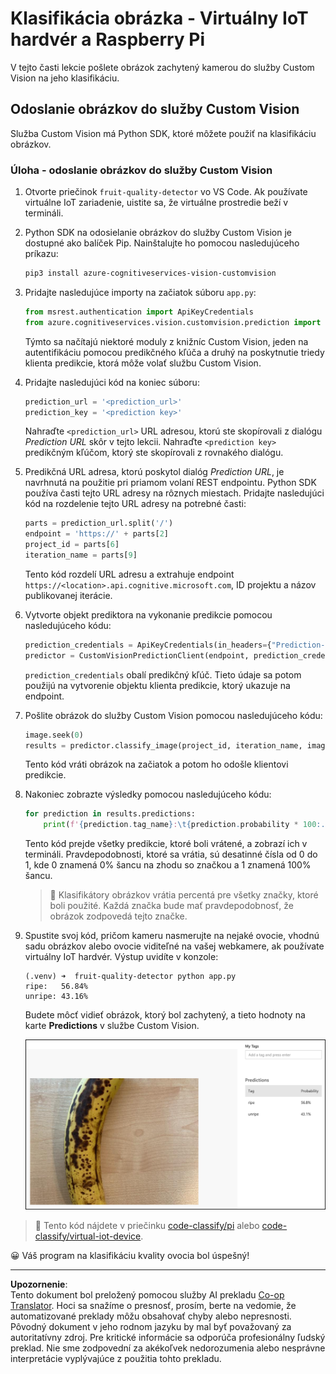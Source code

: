 <!--
CO_OP_TRANSLATOR_METADATA:
{
  "original_hash": "e5896207b304ce1abaf065b8acc0cc79",
  "translation_date": "2025-08-28T08:47:33+00:00",
  "source_file": "4-manufacturing/lessons/2-check-fruit-from-device/single-board-computer-classify-image.md",
  "language_code": "sk"
}
-->
# Klasifikácia obrázka - Virtuálny IoT hardvér a Raspberry Pi

V tejto časti lekcie pošlete obrázok zachytený kamerou do služby Custom Vision na jeho klasifikáciu.

## Odoslanie obrázkov do služby Custom Vision

Služba Custom Vision má Python SDK, ktoré môžete použiť na klasifikáciu obrázkov.

### Úloha - odoslanie obrázkov do služby Custom Vision

1. Otvorte priečinok `fruit-quality-detector` vo VS Code. Ak používate virtuálne IoT zariadenie, uistite sa, že virtuálne prostredie beží v termináli.

1. Python SDK na odosielanie obrázkov do služby Custom Vision je dostupné ako balíček Pip. Nainštalujte ho pomocou nasledujúceho príkazu:

    ```sh
    pip3 install azure-cognitiveservices-vision-customvision
    ```

1. Pridajte nasledujúce importy na začiatok súboru `app.py`:

    ```python
    from msrest.authentication import ApiKeyCredentials
    from azure.cognitiveservices.vision.customvision.prediction import CustomVisionPredictionClient
    ```

    Týmto sa načítajú niektoré moduly z knižníc Custom Vision, jeden na autentifikáciu pomocou predikčného kľúča a druhý na poskytnutie triedy klienta predikcie, ktorá môže volať službu Custom Vision.

1. Pridajte nasledujúci kód na koniec súboru:

    ```python
    prediction_url = '<prediction_url>'
    prediction_key = '<prediction key>'
    ```

    Nahraďte `<prediction_url>` URL adresou, ktorú ste skopírovali z dialógu *Prediction URL* skôr v tejto lekcii. Nahraďte `<prediction key>` predikčným kľúčom, ktorý ste skopírovali z rovnakého dialógu.

1. Predikčná URL adresa, ktorú poskytol dialóg *Prediction URL*, je navrhnutá na použitie pri priamom volaní REST endpointu. Python SDK používa časti tejto URL adresy na rôznych miestach. Pridajte nasledujúci kód na rozdelenie tejto URL adresy na potrebné časti:

    ```python
    parts = prediction_url.split('/')
    endpoint = 'https://' + parts[2]
    project_id = parts[6]
    iteration_name = parts[9]
    ```

    Tento kód rozdelí URL adresu a extrahuje endpoint `https://<location>.api.cognitive.microsoft.com`, ID projektu a názov publikovanej iterácie.

1. Vytvorte objekt prediktora na vykonanie predikcie pomocou nasledujúceho kódu:

    ```python
    prediction_credentials = ApiKeyCredentials(in_headers={"Prediction-key": prediction_key})
    predictor = CustomVisionPredictionClient(endpoint, prediction_credentials)
    ```

    `prediction_credentials` obalí predikčný kľúč. Tieto údaje sa potom použijú na vytvorenie objektu klienta predikcie, ktorý ukazuje na endpoint.

1. Pošlite obrázok do služby Custom Vision pomocou nasledujúceho kódu:

    ```python
    image.seek(0)
    results = predictor.classify_image(project_id, iteration_name, image)
    ```

    Tento kód vráti obrázok na začiatok a potom ho odošle klientovi predikcie.

1. Nakoniec zobrazte výsledky pomocou nasledujúceho kódu:

    ```python
    for prediction in results.predictions:
        print(f'{prediction.tag_name}:\t{prediction.probability * 100:.2f}%')
    ```

    Tento kód prejde všetky predikcie, ktoré boli vrátené, a zobrazí ich v termináli. Pravdepodobnosti, ktoré sa vrátia, sú desatinné čísla od 0 do 1, kde 0 znamená 0% šancu na zhodu so značkou a 1 znamená 100% šancu.

    > 💁 Klasifikátory obrázkov vrátia percentá pre všetky značky, ktoré boli použité. Každá značka bude mať pravdepodobnosť, že obrázok zodpovedá tejto značke.

1. Spustite svoj kód, pričom kameru nasmerujte na nejaké ovocie, vhodnú sadu obrázkov alebo ovocie viditeľné na vašej webkamere, ak používate virtuálny IoT hardvér. Výstup uvidíte v konzole:

    ```output
    (.venv) ➜  fruit-quality-detector python app.py
    ripe:   56.84%
    unripe: 43.16%
    ```

    Budete môcť vidieť obrázok, ktorý bol zachytený, a tieto hodnoty na karte **Predictions** v službe Custom Vision.

    ![Banán v službe Custom Vision predikovaný ako zrelý na 56,8 % a nezrelý na 43,1 %](../../../../../translated_images/custom-vision-banana-prediction.30cdff4e1d72db5d9a0be0193790a47c2b387da034e12dc1314dd57ca2131b59.sk.png)

> 💁 Tento kód nájdete v priečinku [code-classify/pi](../../../../../4-manufacturing/lessons/2-check-fruit-from-device/code-classify/pi) alebo [code-classify/virtual-iot-device](../../../../../4-manufacturing/lessons/2-check-fruit-from-device/code-classify/virtual-iot-device).

😀 Váš program na klasifikáciu kvality ovocia bol úspešný!

---

**Upozornenie**:  
Tento dokument bol preložený pomocou služby AI prekladu [Co-op Translator](https://github.com/Azure/co-op-translator). Hoci sa snažíme o presnosť, prosím, berte na vedomie, že automatizované preklady môžu obsahovať chyby alebo nepresnosti. Pôvodný dokument v jeho rodnom jazyku by mal byť považovaný za autoritatívny zdroj. Pre kritické informácie sa odporúča profesionálny ľudský preklad. Nie sme zodpovední za akékoľvek nedorozumenia alebo nesprávne interpretácie vyplývajúce z použitia tohto prekladu.